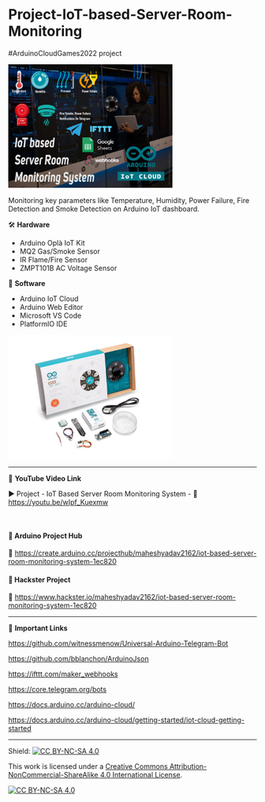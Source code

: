 # Project-IoT-based-Server-Room-Monitoring
#ArduinoCloudGames2022 project  
  
<img src="/Images/Hackster-Project-Cover-Image.png" height="250" >
  

Monitoring key parameters like Temperature, Humidity, Power Failure, Fire Detection and Smoke Detection on Arduino IoT dashboard.  


🛠 **Hardware**  
- Arduino Oplà IoT Kit  
- MQ2 Gas/Smoke Sensor  
- IR Flame/Fire Sensor  
- ZMPT101B AC Voltage Sensor  

💽 **Software**  
- Arduino IoT Cloud  
- Arduino Web Editor  
- Microsoft VS Code  
- PlatformIO IDE  

<img src="/Images/opla-kit.jpg" height="250" >

------------------------------------------------------------------------------------------------------

📕 **YouTube Video Link**  

▶️ Project - IoT Based Server Room Monitoring System - 🔗 https://youtu.be/wIpf_Kuexmw  

</br>

#### 📜 Arduino Project Hub  
🔗 https://create.arduino.cc/projecthub/maheshyadav2162/iot-based-server-room-monitoring-system-1ec820  

#### 📜 Hackster Project  
🔗 https://www.hackster.io/maheshyadav2162/iot-based-server-room-monitoring-system-1ec820  

-------------------------------------------------------------------------------------------------------
📒 **Important Links**  
 
https://github.com/witnessmenow/Universal-Arduino-Telegram-Bot  

https://github.com/bblanchon/ArduinoJson  

https://ifttt.com/maker_webhooks  

https://core.telegram.org/bots  

https://docs.arduino.cc/arduino-cloud/  

https://docs.arduino.cc/arduino-cloud/getting-started/iot-cloud-getting-started  

------------------------------------------------------------------------------------------  

Shield: [![CC BY-NC-SA 4.0][cc-by-nc-sa-shield]][cc-by-nc-sa]

This work is licensed under a
[Creative Commons Attribution-NonCommercial-ShareAlike 4.0 International License][cc-by-nc-sa].

[![CC BY-NC-SA 4.0][cc-by-nc-sa-image]][cc-by-nc-sa]

[cc-by-nc-sa]: http://creativecommons.org/licenses/by-nc-sa/4.0/
[cc-by-nc-sa-image]: https://licensebuttons.net/l/by-nc-sa/4.0/88x31.png
[cc-by-nc-sa-shield]: https://img.shields.io/badge/License-CC%20BY--NC--SA%204.0-lightgrey.svg

